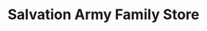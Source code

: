 ---
title: "Salvation Army Family Store"
url: /midland/salvation-army-family-store/
shop: charity
---